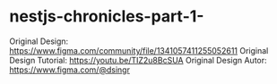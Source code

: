 # nestjs-chronicles-part-1-

Original Design: https://www.figma.com/community/file/1341057411255052611
Original Design Tutorial: https://youtu.be/TIZ2u8BcSUA
Original Design Autor: https://www.figma.com/@dsingr
